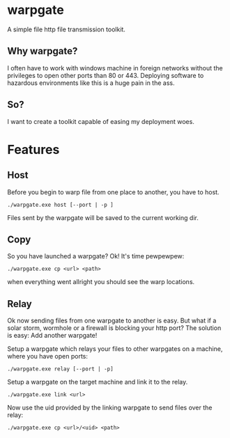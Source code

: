 warpgate
========
A simple file http file transmission toolkit.

Why warpgate?
-------------
I often have to work with windows machine in foreign networks without the privileges to open other ports than 80 or 443.
Deploying software to hazardous environments like this is a huge pain in the ass.

So?
---
I want to create a toolkit capable of easing my deployment woes.

Features
========

Host
----
Before you begin to warp file from one place to another, you have to host.

    ./warpgate.exe host [--port | -p ]
  
Files sent by the warpgate will be saved to the current working dir.
  
Copy
----
So you have launched a warpgate? Ok! It's time pewpewpew:

    ./warpgate.exe cp <url> <path>
  
when everything went allright you should see the warp locations.

Relay
-----
Ok now sending files from one warpgate to another is easy. But what if a solar storm, wormhole or a firewall is blocking your http port? The solution is easy: Add another warpgate!

Setup a warpgate which relays your files to other warpgates on a machine, where you have open ports:

    ./warpgate.exe relay [--port | -p]
    
Setup a warpgate on the target machine and link it to the relay.

    ./warpgate.exe link <url>
    
Now use the uid provided by the linking warpgate to send files over the relay:

    ./warpgate.exe cp <url>/<uid> <path>
